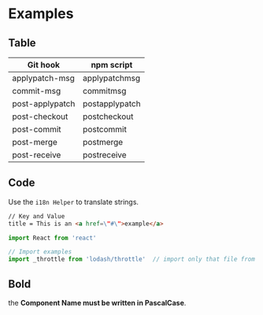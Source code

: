 # Examples

## Table
| Git hook | npm script |
| --- | --- |
| applypatch-msg | applypatchmsg |
| commit-msg | commitmsg |
| post-applypatch | postapplypatch |
| post-checkout | postcheckout |
| post-commit | postcommit |
| post-merge | postmerge |
| post-receive | postreceive |

## Code

Use the `i18n Helper` to translate strings.

```html
// Key and Value
title = This is an <a href=\"#\">example</a>
```

```javascript
import React from 'react'

// Import examples
import _throttle from 'lodash/throttle'  // import only that file from lodash
```

## Bold

the **Component Name must be written in PascalCase**.

